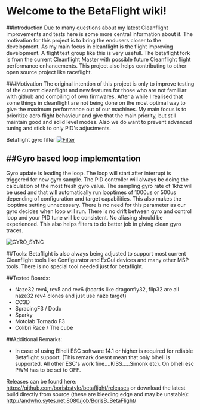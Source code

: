 # Welcome to the BetaFlight wiki!

##Introduction
Due to many questions about my latest Cleanflight improvements and tests here is some more central information about it. The motivation for this project is to bring the endusers closer to the development. As my main focus in cleanflight is the flight improving development. A flight test group like this is very usefull.
The betaflight fork is from the current Cleanflight Master with possible future Cleanflight flight performance enhancements. This project also helps contributing to other open source project like raceflight.

###Motivation
The original intention of this project is only to improve testing of the current cleanflight and new features for those who are not familliar with github and compiling of own firmwares. 
After a while I realised that some things in cleanflight are not being done on the most optimal way to give the maximum performance out of our machines.  My main focus is to prioritize acro flight behaviour and give that the main priority, but still maintain good and solid level modes. Also we do want to prevent advanced tuning and stick to only PID's adjustments. 


Betaflight gyro filter
[![Filter](https://dl.dropboxusercontent.com/u/31537757/biquad_screen.png)](https://www.youtube.com/watch?v=Q2tSWU1MsVk)


##Gyro based loop implementation
------------------------------------------------
Gyro update is leading the loop. The loop will start after interrupt is triggered for new gyro sample. The PID controller will always be doing the calculation of the most fresh gyro value. The sampling gyro rate of 1khz will be used and that will automatically run looptimes of 1000us or 500us depending of configuration and target capabilities. This also makes the looptime setting unnecessary. There is no need for this parameter as our gyro decides when loop will run. There is no drift between gyro and control loop and your PID tune will be consistent. No aliasing should be experienced. This also helps filters to do better job in giving clean gyro traces. 

![GYRO_SYNC](https://cloud.githubusercontent.com/assets/10757508/9105588/6714334c-3c19-11e5-922c-1f70d46d29ac.png)


##Tools:
Betaflight is also always being adjusted to support most current Cleanflight tools like Configurator and EzGui devices and many other MSP tools. There is no special tool needed just for betaflight.

##Tested Boards:
- Naze32 rev4, rev5 and rev6 (boards like dragonfly32, flip32 are all naze32 rev4 clones and just use naze target)
- CC3D
- SpracingF3 / Dodo
- Sparky
- Motolab Tornado F3
- Colibri Race / The cube

##Additional Remarks:
- In case of using Blheli ESC software 14.1 or higher is required for reliable Betaflight support. (This remark doesnt mean that only blheli is supported. All other ESC's work fine....KISS.....Simonk etc).
On blheli esc PWM has to be set to OFF.

Releases can be found here: https://github.com/borisbstyle/betaflight/releases or download the latest build directly from source (these are bleeding edge and may be unstable): http://andwho.sytes.net:8080/job/BorisB_BetaFlight/